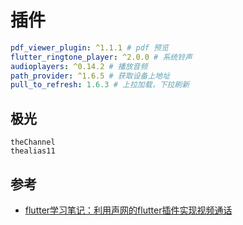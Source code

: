 
# 插件

```yaml 
pdf_viewer_plugin: ^1.1.1 # pdf 预览
flutter_ringtone_player: ^2.0.0 # 系统铃声
audioplayers: ^0.14.2 # 播放音频
path_provider: ^1.6.5 # 获取设备上地址
pull_to_refresh: 1.6.3 # 上拉加载，下拉刷新
```

## 极光

```
theChannel
thealias11
```

## 参考
- [flutter学习笔记：利用声网的flutter插件实现视频通话](https://www.jianshu.com/p/77ef803782f2)


